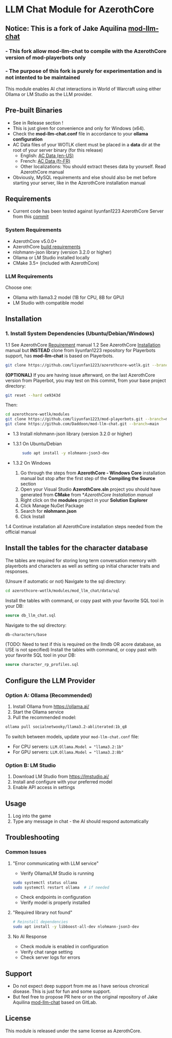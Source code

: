 # LLM Chat Module for AzerothCore
## Notice: This is a fork of Jake Aquilina [mod-llm-chat](https://gitlab.realsoftgames.com/krazor/mod_llm_chat)
### - This fork allow mod-llm-chat to compile with the AzerothCore version of mod-playerbots only
### - The purpose of this fork is purely for experimentation and is not intented to be maintained

This module enables AI chat interactions in World of Warcraft using either Ollama or LM Studio as the LLM provider.

## Pre-built Binaries

- See in Release section !
- This is just given for convenience and only for Windows (x64).
- Check the **mod-llm-chat.conf** file in accordance to your **ollama configuration**
- AC Data files of your WOTLK client must be placed in a **data** dir at the root of your server binary (for this release)
	- English: [AC Data (en-US)](https://github.com/wowgaming/client-data/releases)
	- French:  [AC Data (fr-FR)](https://github.com/Daddoon/ac-client-data-fr/releases)
	- Other localizations: You should extract theses data by yourself. Read AzerothCore manual
 - Obviously, MySQL requirements and else should also be met before starting your server, like in the AzerothCore installation manual

## Requirements

- Current code has been tested against liyunfan1223 AzerothCore Server from this [commit](https://github.com/liyunfan1223/azerothcore-wotlk/tree/ce9343d9167acb27fbfc8ef1203f0077034d07de)

### System Requirements

- AzerothCore v5.0.0+
- AzerothCore [build requirements](https://www.azerothcore.org/wiki/requirements)
- nlohmann-json library (version 3.2.0 or higher)
- Ollama or LM Studio installed locally
- CMake 3.5+ (included with AzerothCore)

### LLM Requirements

Choose one:

- Ollama with llama3.2 model (1B for CPU, 8B for GPU)
- LM Studio with compatible model

## Installation

### 1. Install System Dependencies (Ubuntu/Debian/Windows)

1.1 See AzerothCore [Requirement](https://www.azerothcore.org/wiki/requirements) manual
1.2 See AzerothCore [Installation](https://www.azerothcore.org/wiki/core-installation) manual but **INSTEAD** clone from liyunfan1223 repository for Playerbots support, has **mod-llm-chat** is based on Playerbots.

```bash
git clone https://github.com/liyunfan1223/azerothcore-wotlk.git --branch=Playerbot
```

**(OPTIONAL)** If you are having issue afterward, on the last AzerothCore version from Playerbot, you may test on this commit, from your base project directory:

```bash
git reset --hard ce9343d
```

Then:

```bash
cd azerothcore-wotlk/modules
git clone https://github.com/liyunfan1223/mod-playerbots.git --branch=master
git clone https://github.com/Daddoon/mod-llm-chat.git --branch=main
```

- 1.3 Install nlohmann-json library (version 3.2.0 or higher)
- 1.3.1 On Ubuntu/Debian

  ```bash
      sudo apt install -y nlohmann-json3-dev
   ```
- 1.3.2 On Windows
  1. Go through the steps from **AzerothCore - Windows Core** installation manual but stop after the first step of the **Compiling the Source** section
  2. Open your Visual Studio **AzerothCore.sln** project you should have generated from **CMake** from **AzerothCore Installation manual*
  3. Right click on the **modules** project in your **Solution Explorer**
  4. Click Manage NuGet Package
  5. Search for **nlohmann.json**
  6. Click Install

1.4 Continue installation all AzerothCore installation steps needed from the official manual


## Install the tables for the character database

The tables are required for storing long term conversation memory with playerbots and characters as well as setting up initial character traits and responses.

(Unsure if automatic or not)
Navigate to the sql directory:

```bash
cd azerothcore-wotlk/modules/mod_llm_chat/data/sql
```

Install the tables with command, or copy past with your favorite SQL tool in your DB:

```sql
source db_llm_chat.sql
```

Navigate to the sql directory:

```bash
db-characters/base
```

(TODO: Need to test if this is required on the llmdb OR acore database, as USE is not specified)
Install the tables with command, or copy past with your favorite SQL tool in your DB:

```sql
source character_rp_profiles.sql
```

## Configure the LLM Provider

### Option A: Ollama (Recommended)

1. Install Ollama from https://ollama.ai/
2. Start the Ollama service
3. Pull the recommended model:

```bash
ollama pull socialnetwooky/llama3.2-abliterated:1b_q8
```

To switch between models, update your `mod-llm-chat.conf` file:

- For CPU servers: `LLM.Ollama.Model = "llama3.2:1b"`
- For GPU servers: `LLM.Ollama.Model = "llama3.2:8b"`

### Option B: LM Studio

1. Download LM Studio from https://lmstudio.ai/
2. Install and configure with your preferred model
3. Enable API access in settings

## Usage

1. Log into the game
2. Type any message in chat - the AI should respond automatically

## Troubleshooting

### Common Issues

1. "Error communicating with LLM service"

   - Verify Ollama/LM Studio is running

   ```bash
   sudo systemctl status ollama
   sudo systemctl restart ollama  # if needed
   ```

   - Check endpoints in configuration
   - Verify model is properly installed

2. "Required library not found"

   ```bash
   # Reinstall dependencies
   sudo apt install -y libboost-all-dev nlohmann-json3-dev
   ```

3. No AI Response
   - Check module is enabled in configuration
   - Verify chat range setting
   - Check server logs for errors

## Support

- Do not expect deep support from me as I have serious chronical disease. This is just for fun and some support.
- But feel free to propose PR here or on the original repository of Jake Aquilina [mod-llm-chat](https://gitlab.realsoftgames.com/krazor/mod_llm_chat) based on GitLab.

## License

This module is released under the same license as AzerothCore.

